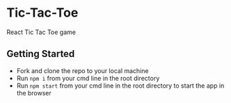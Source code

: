 # Tic-Tac-Toe
React Tic Tac Toe game

## Getting Started
* Fork and clone the repo to your local machine
* Run `npm i` from your cmd line in the root directory
* Run `npm start` from your cmd line in the root directory to start the app in the browser
